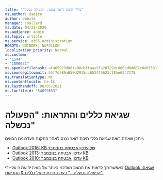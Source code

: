 ```yaml
---
title: 'כללי תיבת דואר נכנס: הפעולה נכשלה'
ms.author: daeite
author: daeite
manager: joallard
ms.date: 04/21/2020
ms.audience: Admin
ms.topic: article
ms.service: o365-administration
ROBOTS: NOINDEX, NOFOLLOW
localization_priority: Normal
ms.custom:
- "1544"
- "1800021"
ms.openlocfilehash: af465979d881e98cbffaaa9fa20729dc6d0cd0d607c0d075311b19c8960b2f33
ms.sourcegitcommit: b5f7da89a650d2915dc652449623c78be6247175
ms.translationtype: MT
ms.contentlocale: he-IL
ms.lasthandoff: 08/05/2021
ms.locfileid: "54099683"
---
```

# <a name="rules-and-alerts-error-the-operation-failed"></a>שגיאת כללים והתראות: "הפעולה נכשלה"

ייתכן שאתה רואה שגיאת כללי תיבת דואר נכנס לאחר התקנת העדכונים הבאים:

- [Outlook 2016: KB של עדכון אבטחה בנובמבר](https://support.microsoft.com/help/4461506)
- [Outlook 2013: עדכון אבטחה בנובמבר KB](https://support.microsoft.com/help/4461486)
- [Outlook 2010: עדכון אבטחה בנובמבר KB](https://support.microsoft.com/help/4461585)

באפשרותך לראות את המצב העדכני ביותר של בעיה ידועה זו על-ידי [Outlook שגיאה: "הפעולה נכשלה..." בעת בחירת ניהול כללים & התראות.](https://support.office.com/article/Outlook-Error-The-operation-failed-when-selecting-Manage-Rules-Alerts-64b6ff77-98c2-4564-9cbf-25bd8e17fb8b%20)